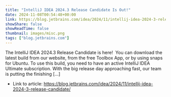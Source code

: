 ```yaml
---
title: "IntelliJ IDEA 2024.3 Release Candidate Is Out!"
date: 2024-11-08T00:54:48+00:00
link: https://blog.jetbrains.com/idea/2024/11/intellij-idea-2024-3-release-candidate/
showShare: false
showReadTime: false
thumbnail: images/misc.png
tags: ["blog.jetbrains.com"]
---
```

The IntelliJ IDEA 2024.3 Release Candidate is here!  You can download the latest build from our website, from the free Toolbox App, or by using snaps for Ubuntu. To use this build, you need to have an active IntelliJ IDEA Ultimate subscription. With the big release day approaching fast, our team is putting the finishing […]

- Link to article: https://blog.jetbrains.com/idea/2024/11/intellij-idea-2024-3-release-candidate/